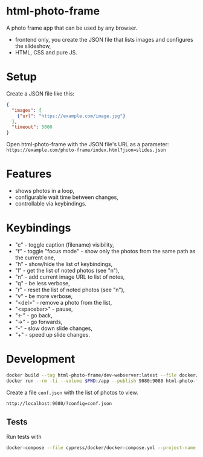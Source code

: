 # html-photo-frame

A photo frame app that can be used by any browser.

* frontend only, you create the JSON file that lists images
  and configures the slideshow,
* HTML, CSS and pure JS.

# Setup

Create a JSON file like this:

```json
{
  "images": [
    {"url": "https://example.com/image.jpg"}
  ],
  "timeout": 5000
}
```

Open html-photo-frame with the JSON file's URL as
a parameter: `https://example.com/photo-frame/index.html?json=slides.json`

# Features

* shows photos in a loop,
* configurable wait time between changes,
* controllable via keybindings.

# Keybindings

* "c" - toggle caption (filename) visibility,
* "f" - toggle "focus mode" - show only the photos from the same path as the current one,
* "h" - show/hide the list of keybindings,
* "l" - get the list of noted photos (see "n"),
* "n" - add current image URL to list of notes,
* "q" - be less verbose,
* "r" - reset the list of noted photos (see "n"),
* "v" - be more verbose,
* "&lt;del>" - remove a photo from the list,
* "&lt;spacebar>" - pause,
* "←" - go back,
* "→" - go forwards,
* "-" - slow down slide changes,
* "+" - speed up slide changes.

# Development

```bash
docker build --tag html-photo-frame/dev-webserver:latest --file docker/webserver.Dockerfile .
docker run --rm -ti --volume $PWD:/app --publish 9080:9080 html-photo-frame/dev-webserver:latest
```

Create a file `conf.json` with the list of photos to view.

```
http://localhost:9080/?config=conf.json
```

## Tests

Run tests with

```bash
docker-compose --file cypress/docker/docker-compose.yml --project-name html-photo-frame run --rm cypress
```
